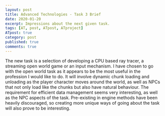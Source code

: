 ```yaml
---
layout: post
title: Advanced Technologies - Task 3 Brief
date: 2020-01-20
excerpt: Impressions about the next given task.
tags: [AT, post, ATpost, ATproject]
ATpost: true
category: post
published: true
comments: true
---
```

The new task is a selection of developing a CPU based ray tracer, a streaming open world game or an input mechanism. I have chosen to go with the open world task as it appears to be the most useful in the profession I would like to do. It will involve dynamic chunk loading and unloading as the player character moves around the world, as well as NPCs that not only load like the chunks but also have natural behaviour. The requirement for efficient data management seems very interesting, as well as the NPC aspects of the task. Pre-existing in engine methods have been heavily discouraged, so creating more unique ways of going about the task will also prove to be interesting.